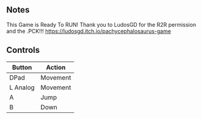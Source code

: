 ## Notes

This Game is Ready To RUN! Thank you to LudosGD for the R2R permission and the .PCK!!! 
https://ludosgd.itch.io/pachycephalosaurus-game

## Controls

| Button | Action |
|--|--| 
|DPad|Movement|
|L Analog|Movement|
|A|Jump|
|B|Down|


